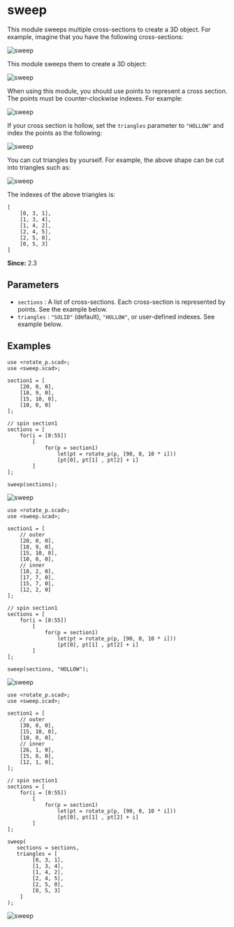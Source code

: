# sweep

This module sweeps multiple cross-sections to create a 3D object. For example, imagine that you have the following cross-sections:

![sweep](images/lib2x-sweep-1.JPG)

This module sweeps them to create a 3D object:

![sweep](images/lib2x-sweep-2.JPG)

When using this module, you should use points to represent a cross section. The points must be counter-clockwise indexes. For example:

![sweep](images/lib2x-sweep-10.JPG)

If your cross section is hollow, set the `triangles` parameter to `"HOLLOW"` and index the points as the following:

![sweep](images/lib2x-sweep-5.JPG)

You can cut triangles by yourself. For example, the above shape can be cut into triangles such as:

![sweep](images/lib2x-sweep-6.JPG)

The indexes of the above triangles is:

    [
		[0, 3, 1],
		[1, 3, 4],
		[1, 4, 2],
		[2, 4, 5],
		[2, 5, 0],
		[0, 5, 3]
	]

**Since:** 2.3

## Parameters

- `sections` : A list of cross-sections. Each cross-section is represented by points. See the example below.
- `triangles` : `"SOLID"` (default), `"HOLLOW"`,  or user-defined indexes. See example below.

## Examples

	use <rotate_p.scad>;
	use <sweep.scad>;

	section1 = [
		[20, 0, 0],
		[18, 9, 0],
		[15, 10, 0],
		[10, 0, 0]
	];

	// spin section1
	sections = [
		for(i = [0:55]) 
			[
				for(p = section1)
					let(pt = rotate_p(p, [90, 0, 10 * i]))
					[pt[0], pt[1] , pt[2] + i]
			]
	];

	sweep(sections);

![sweep](images/lib2x-sweep-7.JPG)

	use <rotate_p.scad>;
	use <sweep.scad>;
	
	section1 = [
	    // outer
		[20, 0, 0],
		[18, 9, 0],
		[15, 10, 0],
		[10, 0, 0],
	    // inner
        [18, 2, 0],
        [17, 7, 0],
        [15, 7, 0],
	    [12, 2, 0]
	];
	
	// spin section1
	sections = [
	    for(i = [0:55]) 
	        [
	            for(p = section1)
	                let(pt = rotate_p(p, [90, 0, 10 * i]))
	                [pt[0], pt[1] , pt[2] + i]
	        ]
	];
	    
	sweep(sections, "HOLLOW");

![sweep](images/lib2x-sweep-8.JPG)

	use <rotate_p.scad>;
	use <sweep.scad>;
	
	section1 = [
	    // outer
        [30, 0, 0],
	    [15, 10, 0],
	    [10, 0, 0],
	    // inner
	    [26, 1, 0],
	    [15, 8, 0],
	    [12, 1, 0],        
	];
	
	// spin section1
	sections = [
	    for(i = [0:55]) 
	        [
	            for(p = section1)
	                let(pt = rotate_p(p, [90, 0, 10 * i]))
	                [pt[0], pt[1] , pt[2] + i]
	        ]
	];
	    
	sweep(
	   sections = sections, 
	   triangles = [
            [0, 3, 1],
            [1, 3, 4],
            [1, 4, 2],
            [2, 4, 5],
            [2, 5, 0],
            [0, 5, 3]
        ]
	);

![sweep](images/lib2x-sweep-9.JPG)




